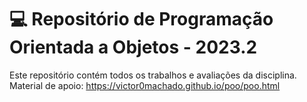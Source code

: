 # ​​<strong>💻 Repositório de Programação Orientada a Objetos - 2023.2</strong>

Este repositório contém todos os trabalhos e avaliações da disciplina.<br>
Material de apoio: https://victor0machado.github.io/poo/poo.html

